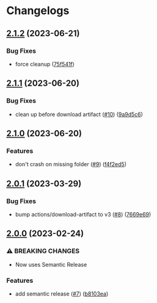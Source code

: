# Changelogs

## [2.1.2](https://github.com/croesusfin/action-publish-rpm-devarch/compare/v2.1.1...v2.1.2) (2023-06-21)


### Bug Fixes

* force cleanup ([75f541f](https://github.com/croesusfin/action-publish-rpm-devarch/commit/75f541f6a0050ce5158afa2e03d541eb7e61848a))

## [2.1.1](https://github.com/croesusfin/action-publish-rpm-devarch/compare/v2.1.0...v2.1.1) (2023-06-20)


### Bug Fixes

* clean up before download artifact ([#10](https://croesus-support.atlassian.net/browse/10)) ([9a9d5c6](https://github.com/croesusfin/action-publish-rpm-devarch/commit/9a9d5c63add6ac983e4601211a8d4a6807087f4f))

## [2.1.0](https://github.com/croesusfin/action-publish-rpm-devarch/compare/v2.0.1...v2.1.0) (2023-06-20)


### Features

* don't crash on missing folder ([#9](https://croesus-support.atlassian.net/browse/9)) ([f4f2ed5](https://github.com/croesusfin/action-publish-rpm-devarch/commit/f4f2ed5fc7fc6d7267b655df446315006d883d25))

## [2.0.1](https://github.com/croesusfin/action-publish-rpm-devarch/compare/v2.0.0...v2.0.1) (2023-03-29)


### Bug Fixes

* bump actions/download-artifact to v3 ([#8](https://croesus-support.atlassian.net/browse/8)) ([7669e69](https://github.com/croesusfin/action-publish-rpm-devarch/commit/7669e698e041e33e994e79cc76311c685bbdd57e))

## [2.0.0](https://github.com/croesusfin/action-publish-rpm-devarch/compare/v1.1.0...v2.0.0) (2023-02-24)


### ⚠ BREAKING CHANGES

* Now uses Semantic Release

### Features

* add semantic release ([#7](https://croesus-support.atlassian.net/browse/7)) ([b8103ea](https://github.com/croesusfin/action-publish-rpm-devarch/commit/b8103ea357780028c4dcdbb4fba0159858f676dc))

